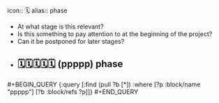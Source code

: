 icon:: 🗓️
alias:: phase

- At what stage is this relevant?
- Is this something to pay attention to at the beginning of the project?
- Can it be postponed for later stages?
- ## 🗓️🗓️🗓️🗓️🗓️ (ppppp) phase
#+BEGIN_QUERY
{:query [:find (pull ?b [*])
         :where
         [?p :block/name "ppppp"]
         [?b :block/refs ?p]]}
#+END_QUERY

